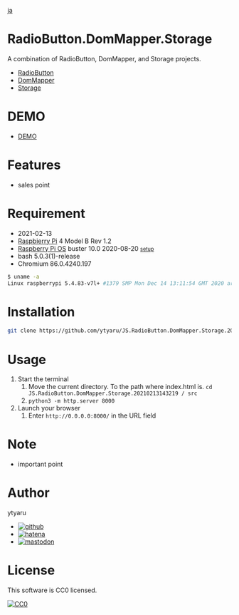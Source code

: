 [ja](./README.ja.md)

# RadioButton.DomMapper.Storage

A combination of RadioButton, DomMapper, and Storage projects.

* [RadioButton][]
* [DomMapper][]
* [Storage][]

[RadioButton]:https://github.com/ytyaru/JS.RadioButton.20210205164810
[DomMapper]:https://github.com/ytyaru/JS.DOM.Mapper.20210125121454
[Storage]:https://github.com/ytyaru/JS.Storage.Input.Select.TextArea.20210211115311

# DEMO

* [DEMO](https://ytyaru.github.io/JS.RadioButton.DomMapper.Storage.20210213143219/)

# Features

* sales point

# Requirement

* <time datetime="2021-02-13T14:32:15+0900">2021-02-13</time>
* [Raspbierry Pi](https://ja.wikipedia.org/wiki/Raspberry_Pi) 4 Model B Rev 1.2
* [Raspberry Pi OS](https://ja.wikipedia.org/wiki/Raspbian) buster 10.0 2020-08-20 <small>[setup](http://ytyaru.hatenablog.com/entry/2020/10/06/111111)</small>
* bash 5.0.3(1)-release
* Chromium 86.0.4240.197

```sh
$ uname -a
Linux raspberrypi 5.4.83-v7l+ #1379 SMP Mon Dec 14 13:11:54 GMT 2020 armv7l GNU/Linux
```

# Installation

```sh
git clone https://github.com/ytyaru/JS.RadioButton.DomMapper.Storage.20210213143219
```

# Usage

1. Start the terminal
    1. Move the current directory. To the path where index.html is. `cd JS.RadioButton.DomMapper.Storage.20210213143219 / src`
    2. `python3 -m http.server 8000`
2. Launch your browser
    1. Enter `http://0.0.0.0:8000/` in the URL field

# Note

* important point

# Author

ytyaru

* [![github](http://www.google.com/s2/favicons?domain=github.com)](https://github.com/ytyaru "github")
* [![hatena](http://www.google.com/s2/favicons?domain=www.hatena.ne.jp)](http://ytyaru.hatenablog.com/ytyaru "hatena")
* [![mastodon](http://www.google.com/s2/favicons?domain=mstdn.jp)](https://mstdn.jp/web/accounts/233143 "mastdon")

# License

This software is CC0 licensed.

[![CC0](http://i.creativecommons.org/p/zero/1.0/88x31.png "CC0")](http://creativecommons.org/publicdomain/zero/1.0/deed.en)

